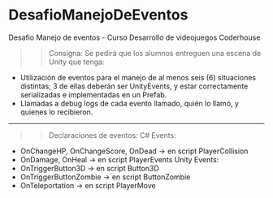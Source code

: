 # DesafioManejoDeEventos
Desafio Manejo de eventos - Curso Desarrollo de videojuegos Coderhouse

>> Consigna:
Se pedirá que los alumnos entreguen una escena de Unity que tenga:
- Utilización de eventos para el manejo de al menos seis (6) situaciones distintas; 3 de
ellas deberán ser UnityEvents, y estar correctamente serializadas e implementadas en
un Prefab.
- Llamadas a debug logs de cada evento llamado, quién lo llamó, y quienes lo recibieron.

--------------------------------------------------------------------------------------------
>> Declaraciones de eventos:
C# Events:
- OnChangeHP, OnChangeScore, OnDead -> en script PlayerCollision
- OnDamage, OnHeal -> en script PlayerEvents
Unity Events:
- OnTriggerButton3D -> en script Button3D
- OnTriggerButtonZombie -> en script ButtonZombie
- OnTeleportation -> en script PlayerMove
